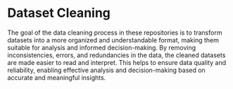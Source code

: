 # Dataset Cleaning

The goal of the data cleaning process in these repositories is to transform datasets into a more organized and understandable format, making them suitable for analysis and informed decision-making. By removing inconsistencies, errors, and redundancies in the data, the cleaned datasets are made easier to read and interpret. This helps to ensure data quality and reliability, enabling effective analysis and decision-making based on accurate and meaningful insights.
